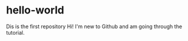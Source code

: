 # hello-world
Dis is the first repository 
Hi! I'm new to Github and am going through the tutorial.
